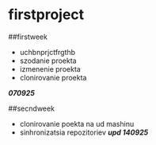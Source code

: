 # firstproject
##firstweek
- uchbnprjctfrgthb
- szodanie proekta
- izmenenie proekta
- clonirovanie proekta

***070925***



##secndweek
- clonirovanie poekta na ud mashinu
- sinhronizatsia repozitoriev
***upd 140925***
